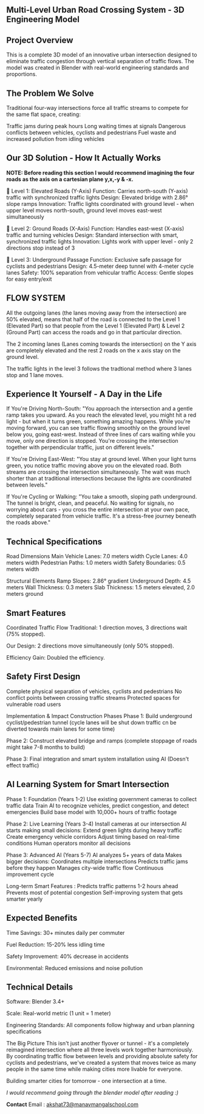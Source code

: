 ## Multi-Level Urban Road Crossing System - 3D Engineering Model


## Project Overview
This is a complete 3D model of an innovative urban intersection designed to eliminate traffic congestion through vertical separation of traffic flows. The model was created in Blender with real-world engineering standards and proportions.

## The Problem We Solve
Traditional four-way intersections force all traffic streams to compete for the same flat space, creating:

 Traffic jams during peak hours
 Long waiting times at signals
 Dangerous conflicts between vehicles, cyclists and pedestrians
 Fuel waste and increased pollution from idling vehicles

## Our 3D Solution - How It Actually Works
**NOTE: Before reading this section I would recommend imagining the four roads as the axis on a cartesian plane y,x,-y & -x.**

🚗 Level 1: Elevated Roads (Y-Axis) 
Function: Carries north-south (Y-axis) traffic with synchronized traffic lights
Design: Elevated bridge with 2.86° slope ramps
Innovation: Traffic lights coordinated with ground level - when upper level moves north-south, ground level moves east-west simultaneously

🚙 Level 2: Ground Roads (X-Axis)
Function: Handles east-west (X-axis) traffic and turning vehicles
Design: Standard intersection with smart, synchronized traffic lights
Innovation: Lights work with upper level - only 2 directions stop instead of 3

🚴 Level 3: Underground Passage
Function: Exclusive safe passage for cyclists and pedestrians
Design: 4.5-meter deep tunnel with 4-meter cycle lanes
Safety: 100% separation from vehicular traffic
Access: Gentle slopes for easy entry/exit

## FLOW SYSTEM
All the outgoing lanes (the lanes moving away from the intersection) are 50% elevated, means that half of the road is connected to the Level 1 (Elevated Part) so that people from the Level 1 (Elevated Part) & Level 2 (Ground Part) can access the roads and go in that particular direction.

The 2 incoming lanes (Lanes coming towards the intersection) on the Y axis are completely elevated and the rest 2 roads on the x axis stay on the ground level.

The traffic lights in the level 3 follows the tradtional method where 3 lanes stop and 1 lane moves.

## Experience It Yourself - A Day in the Life
If You're Driving North-South:
"You approach the intersection and a gentle ramp takes you upward. As you reach the elevated level, you might hit a red light - but when it turns green, something amazing happens. While you're moving forward, you can see traffic flowing smoothly on the ground level below you, going east-west. Instead of three lines of cars waiting while you move, only one direction is stopped. You're crossing the intersection together with perpendicular traffic, just on different levels."

If You're Driving East-West:
"You stay at ground level. When your light turns green, you notice traffic moving above you on the elevated road. Both streams are crossing the intersection simultaneously. The wait was much shorter than at traditional intersections because the lights are coordinated between levels."

If You're Cycling or Walking:
"You take a smooth, sloping path underground. The tunnel is bright, clean, and peaceful. No waiting for signals, no worrying about cars - you cross the entire intersection at your own pace, completely separated from vehicle traffic. It's a stress-free journey beneath the roads above."

## Technical Specifications
Road Dimensions
Main Vehicle Lanes: 7.0 meters width
Cycle Lanes: 4.0 meters width
Pedestrian Paths: 1.0 meters width
Safety Boundaries: 0.5 meters width

Structural Elements
Ramp Slopes: 2.86° gradient
Underground Depth: 4.5 meters
Wall Thickness: 0.3 meters
Slab Thickness: 1.5 meters elevated, 2.0 meters ground

## Smart Features
Coordinated Traffic Flow
Traditional: 1 direction moves, 3 directions wait (75% stopped).

Our Design: 2 directions move simultaneously (only 50% stopped).

Efficiency Gain: Doubled the efficiency.

## Safety First Design
Complete physical separation of vehicles, cyclists and pedestrians
No conflict points between crossing traffic streams
Protected spaces for vulnerable road users

Implementation & Impact
Construction Phases
Phase 1: Build underground cyclist/pedestrian tunnel (cycle lanes will be shut down traffic cn be diverted towards main lanes for some time)

Phase 2: Construct elevated bridge and ramps (complete stoppage of roads might take 7-8 months to build)

Phase 3: Final integration and smart system installation using AI (Doesn't effect traffic)

## AI Learning System for Smart Intersection
Phase 1: Foundation (Years 1-2)
Use existing government cameras to collect traffic data
Train AI to recognize vehicles, predict congestion, and detect emergencies
Build base model with 10,000+ hours of traffic footage

Phase 2: Live Learning (Years 3-4)
Install cameras at our intersection
AI starts making small decisions:
Extend green lights during heavy traffic
Create emergency vehicle corridors
Adjust timing based on real-time conditions
Human operators monitor all decisions

Phase 3: Advanced AI (Years 5-7)
AI analyzes 5+ years of data
Makes bigger decisions:
Coordinates multiple intersections
Predicts traffic jams before they happen
Manages city-wide traffic flow
Continuous improvement cycle

Long-term Smart Features :
Predicts traffic patterns 1-2 hours ahead
Prevents most of potential congestion
Self-improving system that gets smarter yearly


## Expected Benefits
Time Savings: 30+ minutes daily per commuter

Fuel Reduction: 15-20% less idling time

Safety Improvement: 40% decrease in accidents

Environmental: Reduced emissions and noise pollution

## Technical Details
Software: Blender 3.4+

Scale: Real-world metric (1 unit = 1 meter)

Engineering Standards: All components follow highway and urban planning specifications

The Big Picture
This isn't just another flyover or tunnel - it's a completely reimagined intersection where all three levels work together harmoniously. By coordinating traffic flow between levels and providing absolute safety for cyclists and pedestrians, we've created a system that moves twice as many people in the same time while making cities more livable for everyone.

Building smarter cities for tomorrow - one intersection at a time.



*I would recommend going through the blender model after reading :)*

**Contact**
Email : akshat73@manavmangalschool.com
